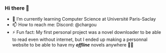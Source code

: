 ### Hi there 👋

- 🌱 I’m currently learning Computer Science at Université Paris-Saclay
- 📫 How to reach me: Discord: @chargou
- ⚡ Fun fact: My first personal project was a novel downloader to be able to read even without internet, but I ended up making a personnal website to be able to have my ***offline*** novels anywhere 🤦‍♂️
